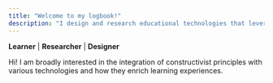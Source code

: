 ```yaml
---
title: "Welcome to my logbook!"
description: "I design and research educational technologies that leverage learning analytics to enhance inclusive STEM education, focusing on improving competencies for diverse learners while addressing data privacy and stakeholder trust."
---
```

**Learner** | **Researcher** | **Designer**

Hi! I am broadly interested in the integration of constructivist principles with various technologies and how they enrich learning experiences. 

